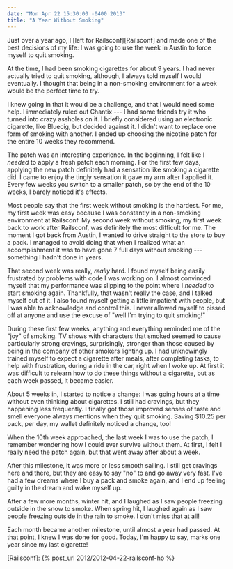 ```yaml
---
date: "Mon Apr 22 15:30:00 -0400 2013"
title: "A Year Without Smoking"
---
```


Just over a year ago, I [left for Railsconf][Railsconf] and
made one of the best decisions of my life: I was going to use the week in
Austin to force myself to quit smoking.

At the time, I had been smoking cigarettes for about 9 years. I had never
actually tried to quit smoking, although, I always told myself I would
eventually. I thought that being in a non-smoking environment for a week would
be the perfect time to try.

I knew going in that it would be a challenge, and that I would need some help.
I immediately ruled out Chantix --- I had some friends try it who turned into
crazy assholes on it. I briefly considered using an electronic cigarette, like
Bluecig, but decided against it. I didn't want to replace one form of smoking
with another. I ended up choosing the nicotine patch for the entire 10 weeks
they recommend.

The patch was an interesting experience. In the beginning, I felt like I
_needed_ to apply a fresh patch each morning. For the first few days, applying
the new patch definitely had a sensation like smoking a cigarette did. I came
to enjoy the tingly sensation it gave my arm after I applied it. Every few
weeks you switch to a smaller patch, so by the end of the 10 weeks, I barely
noticed it's effects.

Most people say that the first week without smoking is the hardest. For me, my
first week was easy because I was constantly in a non-smoking environment at
Railsconf. My second week without smoking, my first week back to work after
Railsconf, was definitely the most difficult for me. The moment I got back
from Austin, I wanted to drive straight to the store to buy a pack. I managed
to avoid doing that when I realized what an accomplishment it was to have gone
7 full days without smoking --- something I hadn't done in years.

That second week was really, _really_ hard. I found myself being easily
frustrated by problems with code I was working on. I almost convinced myself
that my performance was slipping to the point where I _needed_ to start
smoking again. Thankfully, that wasn't really the case, and I talked myself
out of it. I also found myself getting a little impatient with people, but I
was able to acknowledge and control this. I never allowed myself to pissed off
at anyone and use the excuse of "well I'm trying to quit smoking!"

During these first few weeks, anything and everything reminded me of the "joy"
of smoking. TV shows with characters that smoked seemed to cause particularly
strong cravings, surprisingly, stronger than those caused by being in the
company of other smokers lighting up. I had unknowingly trained myself to
expect a cigarette after meals, after completing tasks, to help with
frustration, during a ride in the car, right when I woke up. At first it was
difficult to relearn how to do these things without a cigarette, but as each
week passed, it became easier.

About 5 weeks in, I started to notice a change: I was going hours at a time
without even thinking about cigarettes. I still had cravings, but they
happening less frequently. I finally got those improved senses of taste and
smell everyone always mentions when they quit smoking. Saving $10.25 per pack,
per day, my wallet definitely noticed a change, too!

When the 10th week approached, the last week I was to use the patch, I
remember wondering how I could ever survive without them. At first, I felt I
really need the patch again, but that went away after about a week.

After this milestone, it was more or less smooth sailing. I still get cravings
here and there, but they are easy to say "no" to and go away very fast. I've
had a few dreams where I buy a pack and smoke again, and I end up feeling
guilty in the dream and wake myself up.

After a few more months, winter hit, and I laughed as I saw people freezing
outside in the snow to smoke. When spring hit, I laughed again as I saw people
freezing outside in the rain to smoke. I don't miss that at all!

Each month became another milestone, until almost a year had passed. At that
point, I knew I was done for good. Today, I'm happy to say, marks one year
since my last cigarette!

[Railsconf]: {% post_url 2012/2012-04-22-railsconf-ho %}
